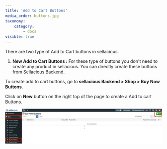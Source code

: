 ```yaml
---
title: 'Add to Cart Buttons'
media_order: buttons.jpg
taxonomy:
    category:
        - docs
visible: true
---
```


There are two type of Add to Cart buttons in sellacious.  

1. **New Add to Cart Buttons :** For these type of buttons you don't need to create any product in sellacious. You can directly create these buttons from Sellacious Backend.

To create add to cart buttons, go to **sellacious Backend > Shop > Buy Now Buttons**.  

Click on **New** button on the right top of the page to create a Add to cart Buttons.

![](buttons.jpg)



